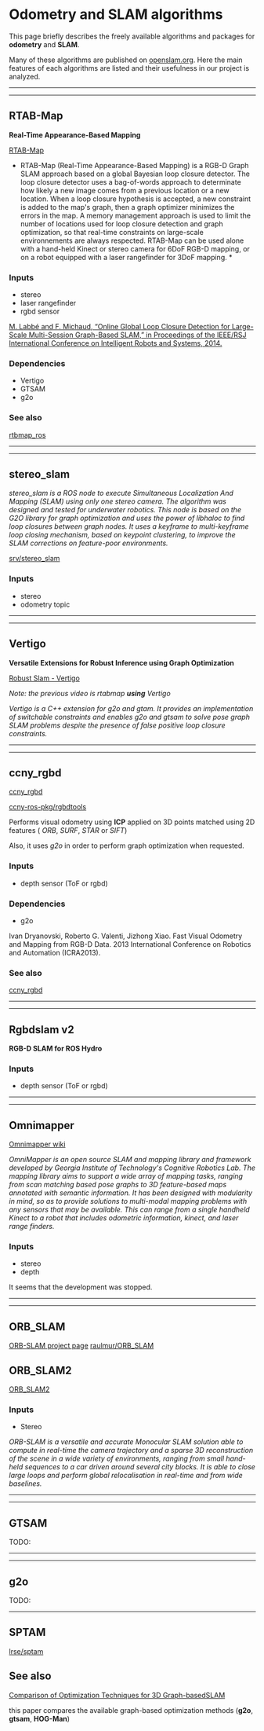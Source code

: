 # Odometry and SLAM algorithms

This page briefly describes the freely available algorithms and packages for **odometry** and **SLAM**.

Many of these algorithms are published on [openslam.org](http://openslam.org/). Here the main features
of each algorithms are listed and their usefulness in our project is analyzed. 

---

---

## RTAB-Map

**Real-Time Appearance-Based Mapping**

[RTAB-Map](http://introlab.github.io/rtabmap/)

[](https://www.youtube.com/watch?v=_qiLAWp7AqQ)

* RTAB-Map (Real-Time Appearance-Based Mapping) is a RGB-D Graph SLAM approach based on a global Bayesian loop closure detector. The loop closure detector uses a bag-of-words approach to determinate how likely a new image comes from a previous location or a new location. When a loop closure hypothesis is accepted, a new constraint is added to the map's graph, then a graph optimizer minimizes the errors in the map. A memory management approach is used to limit the number of locations used for loop closure detection and graph optimization, so that real-time constraints on large-scale environnements are always respected. RTAB-Map can be used alone with a hand-held Kinect or stereo camera for 6DoF RGB-D mapping, or on a robot equipped with a laser rangefinder for 3DoF mapping. *

### Inputs

- stereo
- laser rangefinder
- rgbd sensor

[M. Labbé and F. Michaud, “Online Global Loop Closure Detection for Large-Scale Multi-Session Graph-Based SLAM,” in Proceedings of the IEEE/RSJ International Conference on Intelligent Robots and Systems, 2014.](https://introlab.3it.usherbrooke.ca/mediawiki-introlab/images/e/eb/Labbe14-IROS.pdf)

### Dependencies

- Vertigo
- GTSAM
- g2o

### See also

[rtbmap_ros](http://wiki.ros.org/rtabmap_ros)

---

---

## stereo_slam 

[](https://www.youtube.com/watch?v=C4U8eaPzrLg)

*stereo_slam is a ROS node to execute Simultaneous Localization And Mapping (SLAM) using only one stereo camera. The algorithm was designed and tested for underwater robotics. This node is based on the G2O library for graph optimization and uses the power of libhaloc to find loop closures between graph nodes. It uses a keyframe to multi-keyframe loop closing mechanism, based on keypoint clustering, to improve the SLAM corrections on feature-poor environments.*

[srv/stereo_slam](https://github.com/srv/stereo_slam)

### Inputs

* stereo
* odometry topic

---

---

## Vertigo

**Versatile Extensions for Robust Inference using Graph Optimization**

[Robust Slam - Vertigo](https://www.tu-chemnitz.de/etit/proaut/forschung/mob/robustSLAM.html.en)

[](https://www.youtube.com/watch?v=A8v70DZxLF8)

*Note: the previous video is rtabmap **using** Vertigo*

*Vertigo is a C++ extension for g2o and gtam. It provides an implementation of switchable constraints and enables g2o and gtsam to solve pose graph SLAM problems despite the presence of false positive loop closure constraints.*

---

---

## ccny_rgbd

[ccny_rgbd](http://wiki.ros.org/ccny_rgbd)

[ccny-ros-pkg/rgbdtools](https://github.com/ccny-ros-pkg/rgbdtools)

Performs visual odometry using **ICP** applied on 3D points matched using 2D features (
*ORB*, *SURF*, *STAR* or *SIFT*)

Also, it uses *g2o* in order to perform graph optimization when requested.

### Inputs

- depth sensor (ToF or rgbd)

### Dependencies

- g2o

Ivan Dryanovski, Roberto G. Valenti, Jizhong Xiao. Fast Visual Odometry and Mapping from RGB-D Data. 2013 International Conference on Robotics and Automation (ICRA2013).

### See also

[ccny_rgbd](ccny_rgbd.md) 

---

---

## Rgbdslam v2

**RGB-D SLAM for ROS Hydro**

[](https://www.youtube.com/watch?v=WWML1TAOll0)

### Inputs

- depth sensor (ToF or rgbd)

---

---

## Omnimapper

[Omnimapper wiki](https://github.com/CognitiveRobotics/omnimapper/wiki)

[](https://www.youtube.com/watch?v=djLKmDMsdxM)


*OmniMapper is an open source SLAM and mapping library and framework developed by Georgia Institute of Technology's Cognitive Robotics Lab. The mapping library aims to support a wide array of mapping tasks, ranging from scan matching based pose graphs to 3D feature-based maps annotated with semantic information. It has been designed with modularity in mind, so as to provide solutions to multi-modal mapping problems with any sensors that may be available. This can range from a single handheld Kinect to a robot that includes odometric information, kinect, and laser range finders.*

### Inputs

- stereo
- depth

It seems that the development was stopped.

---

---

## ORB_SLAM

[ORB-SLAM project page](http://webdiis.unizar.es/~raulmur/orbslam/)
[raulmur/ORB_SLAM](https://github.com/raulmur/ORB_SLAM)

[](https://www.youtube.com/watch?v=8DISRmsO2YQ)

## ORB_SLAM2

[ORB_SLAM2](orb_slam2.md)

### Inputs

- Stereo

*ORB-SLAM is a versatile and accurate Monocular SLAM solution able to compute in real-time the camera trajectory and a sparse 3D reconstruction of the scene in a wide variety of environments, ranging from small hand-held sequences to a car driven around several city blocks. It is able to close large loops and perform global relocalisation in real-time and from wide baselines.*


---

---

## GTSAM


TODO:

---

---

## g2o

TODO:

--- 

## SPTAM

[lrse/sptam](https://github.com/lrse/sptam)

## See also


[Comparison of Optimization Techniques for 3D Graph-basedSLAM](http://www.wseas.us/e-library/conferences/2013/Paris/ECCS/ECCS-31.pdf)

this paper compares the available graph-based optimization methods (**g2o**, **gtsam**, **HOG-Man**)
